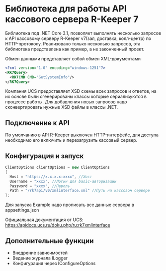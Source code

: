 # Библиотека для работы API кассового сервера R-Keeper 7

Библиотека под .NET Core 3.1, позволяет выполнять несколько запросов к API кассовому серверу R-Keeper v7(зал, доставка, колл-центр) по HTTP-протоколу. Реализовано только несколько запросов, эта библиотека представлена как пример, а не законченный проект.

Обмен данными представляет собой обмен XML-документами

```xml
<?xml version="1.0" encoding="windows-1251"?>
<RK7Query>
  <RK7CMD CMD="GetSystemInfo"/>
</RK7Query>
```

Компания UCS предоставляет XSD схемы всех запросов и ответов, на их основе были сгенерированы классы которые сериализуются в процессе работы. Для добавления новых запросов надо сконвертировать нужные XSD файлы в классы .NET.

## Подключение к  API
По умолчанию в API R-Keeper выключен HTTP-интерфейс, для доступа необходимо его включить и перезагрузить кассовый сервер. 

## Конфигурация и запуск

```c#
ClientOptions clientOptions = new ClientOptions
{
  Host = "https://x.x.x.x:xxxx", //Хост
  Username = "xxxx", //Логин для basic-авторизации
  Password = "xxxx", //Пароль 
  Path = "/rk7api/v0/xmlinterface.xml" //Путь на кассовом сервере
};
```

Для запуска Example надо прописать все данные сервера в appsettings.json

Официальная документация от UCS: https://apidocs.ucs.ru/doku.php/ru:rk7xmlinterface

## Дополнительные функции 

* Внедрение зависимостей
* Ведение журнала ILogger
* Конфигурация через IConfigureOptions<TOptions>


